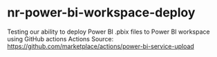 # nr-power-bi-workspace-deploy
Testing our ability to deploy Power BI .pbix files to Power BI workspace using GitHub actions
Actions Source: https://github.com/marketplace/actions/power-bi-service-upload
